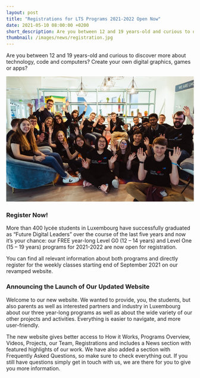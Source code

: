 ```yaml
---
layout: post 
title: "Registrations for LTS Programs 2021-2022 Open Now"
date: 2021-05-10 08:00:00 +0200 
short_description: Are you between 12 and 19 years-old and curious to discover more about technology, code and computers? Create your own digital graphics, games or apps? 
thumbnail: /images/news/registration.jpg
---
```


Are you between 12 and 19 years-old and curious to discover more about technology, code and computers? Create your own
digital graphics, games or apps?

![LTS Students and Coaches Celebrating](/images/news/registration.jpg)

### Register Now!

More than 400 lycée students in Luxembourg have successfully graduated as “Future Digital Leaders” over the course of
the last five years and now it’s your chance: our FREE year-long Level G0 (12 – 14 years) and Level One (15 – 19 years)
programs for 2021-2022 are now open for registration.

You can find all relevant information about both programs and directly register for the weekly classes starting end of
September 2021 on our revamped website.

### Announcing the Launch of Our Updated Website

Welcome to our new website. We wanted to provide, you, the students, but also parents as well as interested partners and
industry in Luxembourg about our three year-long programs as well as about the wide variety of our other projects and
activities. Everything is easier to navigate, and more user-friendly.

The new website gives better access to How it Works, Programs Overview, Videos, Projects, our Team, Registrations and
includes a News section with featured highlights of our work. We have also added a section with Frequently Asked
Questions, so make sure to check everything out. If you still have questions simply get in touch with us, we are there
for you to give you more information. 
